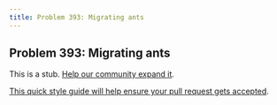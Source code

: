 ```yaml
---
title: Problem 393: Migrating ants
---
```

## Problem 393: Migrating ants

This is a stub. <a href='https://github.com/freecodecamp/guides/tree/master/src/pages/certifications/coding-interview-prep/project-euler/problem-393-migrating-ants/index.md' target='_blank' rel='nofollow'>Help our community expand it</a>.

<a href='https://github.com/freecodecamp/guides/blob/master/README.md' target='_blank' rel='nofollow'>This quick style guide will help ensure your pull request gets accepted</a>.

<!-- The article goes here, in GitHub-flavored Markdown. Feel free to add YouTube videos, images, and CodePen/JSBin embeds  -->
